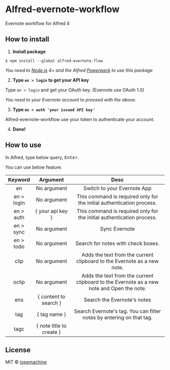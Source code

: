 # Alfred-evernote-workflow

Evernote workflow for Alfred 4

## How to install

1. **Install package**
```
$ npm install --global alfred-evernote-flow
```

*You need to [Node.js](https://nodejs.org) 4+ and the Alfred [Powerpack](https://www.alfredapp.com/powerpack/) to use this package*

2. **Type `en > login`  to get your API key**

Type `en > login` and get your OAuth key.
(Evernote use OAuth 1.0)

*You need to your Evernote account to proceed with the above*.

3. **Type `en > auth 'your issued API key'`**

Alfred-evernote-workflow use your token to authenticate your account.


4. **Done!**

## How to use

In Alfred, type below query, <kbd>Enter</kbd>.

You can use below feature.

|  Keyword  | Argument |   Desc   |
|:----:|:----:|:----:|
|  en  | No argument |   Switch to your Evernote App   |
|  en > login  |  No argument  |    This command is required only for the initial authentication process.    |
|  en > auth  | { your api key } |    This command is required only for the initial authentication process.    |
|  en > sync  |   No argument   |    Sync Evernote    |
|  en > todo  |   No argument   |    Search for notes with check boxes.    |
|  clip  |   No argument   |    Adds the text from the current clipboard to the Evernote as a new note.    |
|  oclip  |   No argument   |    Adds the text from the current clipboard to the Evernote as a new note and Open the note.    |
|  ens  | { content to search } |    Search the Evernote's notes    |
|  tag  | { tag name } |    Search Evernote's tag. You can filter notes by entering on that tag.    |
|  tagc  | { note title to create } |  |



## License

MIT © [jopemachine](https://github.com/jopemachine/Alfred-evernote-workflow)
